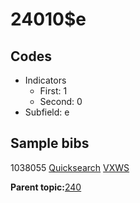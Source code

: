 # 24010$e

## Codes

-   Indicators
    -   First: 1
    -   Second: 0
-   Subfield: e

## Sample bibs

1038055 [Quicksearch](https://search.library.yale.edu/catalog/1038055) [VXWS](http://prodorbis.library.yale.edu:7014/vxws/GetHoldingsService?bibId=1038055)

**Parent topic:**[240](../../tags/240/240.md)

